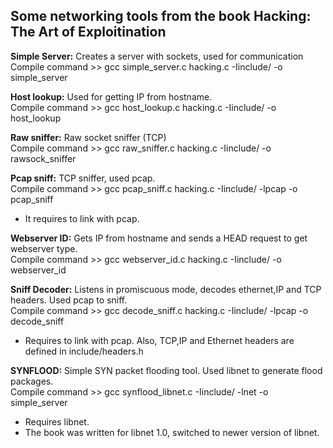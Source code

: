## Some networking tools from the book Hacking: The Art of Exploitination 

**Simple Server:**   Creates a server with sockets, used for communication<br>
Compile command >> gcc simple_server.c hacking.c -Iinclude/ -o simple_server

**Host lookup:**      Used for getting IP from hostname.<br>
Compile command >> gcc host_lookup.c hacking.c -Iinclude/ -o host_lookup

**Raw sniffer:**      Raw socket sniffer (TCP)<br>
Compile command >> gcc raw_sniffer.c hacking.c -Iinclude/ -o rawsock_sniffer

**Pcap sniff:**       TCP sniffer, used pcap.<br>
Compile command >> gcc pcap_sniff.c hacking.c -Iinclude/ -lpcap -o pcap_sniff
* It requires to link with pcap.

**Webserver ID:**     Gets IP from hostname and sends a HEAD request to get webserver type.<br>
Compile command >> gcc webserver_id.c hacking.c -Iinclude/ -o webserver_id

**Sniff Decoder:**    Listens in promiscuous mode, decodes ethernet,IP and TCP headers. Used pcap to sniff.<br>
Compile command >> gcc decode_sniff.c hacking.c -Iinclude/ -lpcap -o decode_sniff
* Requires to link with pcap. Also, TCP,IP and Ethernet headers are defined in include/headers.h

**SYNFLOOD:**         Simple SYN packet flooding tool. Used libnet to generate flood packages.<br>
Compile command >> gcc synflood_libnet.c -Iinclude/ -lnet -o simple_server
* Requires libnet.
* The book was written for libnet 1.0, switched to newer version of libnet.
